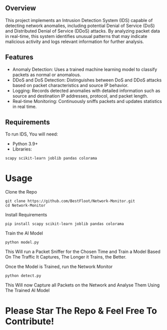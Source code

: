 ## Overview
This project implements an Intrusion Detection System (IDS) capable of detecting network anomalies, including potential Denial of Service (DoS) and Distributed Denial of Service (DDoS) attacks. By analyzing packet data in real-time, this system identifies unusual patterns that may indicate malicious activity and logs relevant information for further analysis.

## Features
 - Anomaly Detection: Uses a trained machine learning model to classify packets as normal or anomalous.
 - DDoS and DoS Detection: Distinguishes between DoS and DDoS attacks based on packet characteristics and source IP behavior.
 - Logging: Records detected anomalies with detailed information such as source and destination IP addresses, protocol, and packet length.
 - Real-time Monitoring: Continuously sniffs packets and updates statistics in real time.

## Requirements
To run IDS, You will need:
 - Python 3.9+
 - Libraries:
  ```
  scapy scikit-learn joblib pandas colorama
  ```

# Usage
Clone the Repo
```
git clone https://github.com/BestFloot/Network-Monitor.git
cd Network-Monitor
```
Install Requirements
```
pip install scapy scikit-learn joblib pandas colorama
```
Train the AI Model
```
python model.py
```
This Will run a Packet Sniffer for the Chosen Time and Train a Model Based On The Traffic It Captures, The Longer it Trains, the Better.

Once the Model is Trained, run the Network Monitor
```
python detect.py
```
This Will now Capture all Packets on the Network and Analyse Them Using The Trained AI Model

# Please Star The Repo & Feel Free To Contribute!
